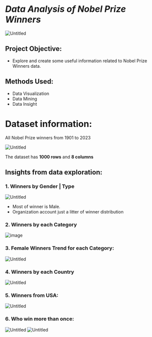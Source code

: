 # ***Data Analysis of Nobel Prize Winners***

![Untitled](https://github.com/Khangtran94/Data_Analysis_of_Nobel_Prize_Winners/assets/146164801/2a6c1404-2e6e-4556-a83d-618295e1ecfd)

## Project Objective:
* Explore and create some useful information related to Nobel Prize Winners data.

## Methods Used:
* Data Visualization
* Data Mining
* Data Insight

# Dataset information:
All Nobel Prize winners from 1901 to 2023

![Untitled](https://github.com/Khangtran94/Data_Analysis_of_Nobel_Prize_Winners/assets/146164801/527c693a-6933-4b71-8797-248e361ccd53)

The dataset has **1000 rows** and **8 columns**

## Insights from data exploration:
### 1. Winners by Gender | Type
![Untitled](https://github.com/Khangtran94/Data_Analysis_of_Nobel_Prize_Winners/assets/146164801/032352f2-799d-4469-987c-e92b3c643fd3)

* Most of winner is Male.
* Organization account just a litter of winner distribution

### 2. Winners by each Category
![image](https://github.com/Khangtran94/Data_Analysis_of_Nobel_Prize_Winners/assets/146164801/ca989c94-d4f2-406d-a18b-51b1797ccc6d)

### 3. Female Winners Trend for each Category:
![Untitled](https://github.com/Khangtran94/Data_Analysis_of_Nobel_Prize_Winners/assets/146164801/40835773-7cfe-46e4-8f94-91afb7aea024)

### 4. Winners by each Country
![Untitled](https://github.com/Khangtran94/Data_Analysis_of_Nobel_Prize_Winners/assets/146164801/9ec7d434-317e-49a1-8ffb-2fbc1ed028f1)

### 5. Winners from USA:
![Untitled](https://github.com/Khangtran94/Data_Analysis_of_Nobel_Prize_Winners/assets/146164801/833f9c7c-0b99-4a63-8c63-b5914aa15bd9)

### 6. Who win more than once:
![Untitled](https://github.com/Khangtran94/Data_Analysis_of_Nobel_Prize_Winners/assets/146164801/dec51fd5-bc9e-414b-aad4-fb7af7af88c7)
![Untitled](https://github.com/Khangtran94/Data_Analysis_of_Nobel_Prize_Winners/assets/146164801/4c3e6fdb-e45d-4cda-9da5-475bfac3aef9)







